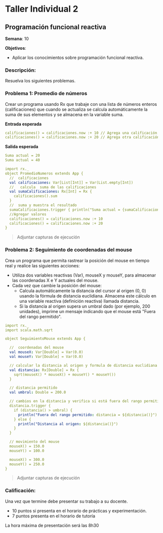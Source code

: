 # Taller Individual  2
## Programación funcional reactiva

**Semana**: 10

**Objetivos**:

- Aplicar los conocimientos sobre programación funcional reactiva.

### Descripción:

Resuelva los siguientes problemas.

### Problema 1: Promedio de números

Crear un programa usando Rx que trabaje con una lista de números enteros (calificaciones) que cuando se actualiza se calcula automáticamente la suma de sus elementos y se almacena en la variable suma.

**Entrada esperada**
```yaml
calificaciones() = calificaciones.now :+ 10 // Agrega una calificación
calificaciones() = calificaciones.now :+ 20 // Agrega otra calificación
```

**Salida esperada**
```yaml
Suma actual = 20
Suma actual = 40
```
```yaml
import rx._
object PromedioNumeros extends App {
  //  calificaciones
  val calificaciones: Var[List[Int]] = Var(List.empty[Int])
  //   calcula  suma de las calificaciones
  val sumaCalificaciones: Rx[Int] = Rx {
    calificaciones().sum
  }
  //  suma y muestra el resultado
  sumaCalificaciones.trigger { println("Suma actual = {sumaCalificaciones()}") }
  //Agregar valores
  calificaciones() = calificaciones.now :+ 10
  calificaciones() = calificaciones.now :+ 20
}
```
> Adjuntar capturas de ejecución

### Problema 2: Seguimiento de coordenadas del mouse
Crea un programa que permita rastrear la posición del mouse en tiempo real y realice las siguientes acciones:

- Utiliza dos variables reactivas (Var), mouseX y mouseY, para almacenar las coordenadas X e Y actuales del mouse.
- Cada vez que cambie la posición del mouse:
  - Calcula automáticamente la distancia del cursor al origen (0, 0) usando la fórmula de distancia euclidiana. Almacena este cálculo en una variable reactiva (definición reactiva) llamada distancia.
  - Si la distancia al origen supera un umbral dado (por ejemplo, 200 unidades), imprime un mensaje indicando que el mouse está "Fuera del rango permitido".

```yaml
import rx._
import scala.math.sqrt

object SeguimientoMouse extends App {

  //  coordenadas del mouse
  val mouseX: Var[Double] = Var(0.0)
  val mouseY: Var[Double] = Var(0.0)

  // calcular la distancia al origen y formula de distancia euclidiana
  val distancia: Rx[Double] = Rx {
    sqrt(mouseX() * mouseX() + mouseY() * mouseY()) 
  }

  // distancia permitido
  val umbral: Double = 200.0

  // cambios en la distancia y verifica si está fuera del rango permitido
  distancia.trigger {
    if (distancia() > umbral) {
      println("Fuera del rango permitido: distancia = ${distancia()}")
    } else {
      println("Distancia al origen: ${distancia()}")
    }
  }

  // movimiento del mouse
  mouseX() = 150.0
  mouseY() = 100.0

  mouseX() = 300.0
  mouseY() = 250.0
}
```
> Adjuntar capturas de ejecución

### Calificación:

Una vez que termine debe presentar su trabajo a su docente.

- 10 puntos si presenta en el horario de prácticas y experimentación.
- 7 puntos presenta en el horario de tutoría

La hora máxima de presentación será las 8h30
